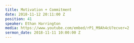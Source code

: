 ```yaml
---
title: Motivation + Commitment
date: 2018-11-12 20:11:00 Z
position: 41
speaker: Ethan Harrington
media: https://www.youtube.com/embed/rP1_M9Ah4cU?ecver=2
sermon_date: 2018-11-11 10:00:00 Z
---
```


